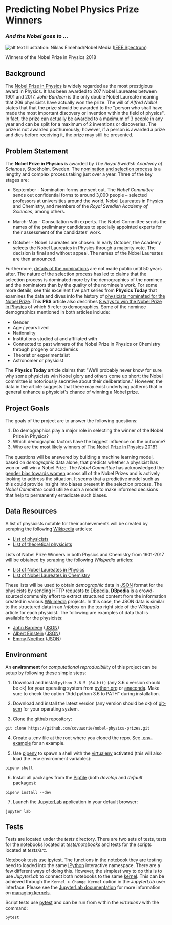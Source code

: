 # Predicting Nobel Physics Prize Winners
### *And the Nobel goes to ...*

![alt text](https://spectrum.ieee.org/image/MzE0MzA3NA.jpeg "Illustration: Niklas Elmehad/Nobel Media")
Illustration: Niklas Elmehad/Nobel Media ([IEEE Spectrum](https://spectrum.ieee.org/tech-talk/semiconductors/optoelectronics/2018-nobel-physics-prize-for-laser-work))

Winners of the Nobel Prize in Physics 2018

## Background

The [Nobel Prize in Physics](https://www.nobelprize.org/prizes/physics/) is widely regarded as the most prestigious award in Physics. It has been awarded to 207 Nobel Laureates between 1901 and 2017. *John Bardeen* is the only double Nobel Laureate meaning that 206 physicists have actually won the prize. The will of *Alfred Nobel* states that that the prize should be awarded to the "person who shall have made the most important discovery or invention within the field of physics". In fact, the prize can actually be awarded to a maximum of 3 people in any year and can be split for a maximum of 2 inventions or discoveries. The prize is not awarded posthumously; however, if a person is awarded a prize and dies before receiving it, the prize may still be presented.

## Problem Statement

The **Nobel Prize in Physics** is awarded by *The Royal Swedish Academy of Sciences*, Stockholm, Sweden. The [nomination and selection process](https://www.nobelprize.org/nomination/physics/) is a lengthy and complex process taking just over a year. Three of the key stages are:

- September - Nomination forms are sent out. The *Nobel Committee* sends out confidential forms to around 3,000 people – selected professors at universities around the world, Nobel Laureates in Physics and Chemistry, and members of the *Royal Swedish Academy of Sciences*, among others.

- March-May - Consultation with experts. The Nobel Committee sends the names of the preliminary candidates to specially appointed experts for their assessment of the candidates’ work.

- October - Nobel Laureates are chosen. In early October, the Academy selects the Nobel Laureates in Physics through a majority vote. The decision is final and without appeal. The names of the Nobel Laureates are then announced.

Furthermore, [details of the nominations](https://www.nobelprize.org/nomination/archive/list.php) are not made public until 50 years after. The nature of the selection process has led to claims that the selection process is dominated more by the demographics of the nominee and the nominators than by the quality of the nominee's work. For some more details, see this excellent five part series from **Physics Today** that examines the data and dives into the history of [physicists nominated for the Nobel Prize](https://physicstoday.scitation.org/do/10.1063/PT.6.4.20170925a/full/). This **PBS** article also describes [8 ways to win the Nobel Prize in Physics](http://www.pbs.org/wgbh/nova/blogs/physics/2013/10/8-ways-to-win-the-nobel-prize-in-physics/) of which 5 refer to demographics. Some of the nominee demographics mentioned in both articles include:

- Gender
- Age / years lived
- Nationality
- Institutions studied at and affiliated with 
- Connected to past winners of the Nobel Prize in Physics or Chemistry through progeny or academics
- Theorist or experimentalist
- Astronomer or physicist

The **Physics Today** article claims that "We’ll probably never know for sure why some physicists win Nobel glory and others come up short; the Nobel committee is notoriously secretive about their deliberations." However, the data in the article suggests that there may exist underlying patterns that in general enhance a physicist's chance of winning a Nobel prize.

## Project Goals

The goals of the project are to answer the following questions:

1. Do demographics play a major role in selecting the winner of the Nobel Prize in Physics?
2. Which demographic factors have the biggest influence on the outcome?
3. Who are the most likely winners of [The Nobel Prize in Physics 2018](https://www.nobelprize.org/prizes/physics/2018/summary/)?

The questions will be answered by building a machine learning model, based on *demographic* data alone, that predicts whether a physicist has won or will win a Nobel Prize. The *Nobel Committee* has acknowledged the [gender bias towards women](https://qz.com/1097888/the-nobel-prize-committee-explains-why-women-win-so-few-prizes/) across all of the Nobel Prizes and is actively looking to address the situation. It seems that a predictive model such as this could provide insight into biases present in the selection process. The *Nobel Committee* could utilize such a model to make informed decisions that help to permanently erradicate such biases.

## Data Resources

A list of physicists notable for their achievements will be created by scraping the following [Wikipedia](https://en.wikipedia.org/wiki/Wikipedia) articles:

- [List of physicists](https://en.wikipedia.org/wiki/List_of_physicists&oldid=861832841)
- [List of theoretical physicists](https://en.wikipedia.org/wiki/List_of_theoretical_physicists&oldid=855745137)

Lists of Nobel Prize Winners in both Physics and Chemistry from 1901-2017 will be obtained by scraping the following *Wikipedia* articles:

- [List of Nobel Laureates in Physics](https://en.wikipedia.org/w/index.php?title=List_of_Nobel_laureates_in_Physics&oldid=862097595)
- [List of Nobel Laureates in Chemistry](https://en.wikipedia.org/w/index.php?title=List_of_Nobel_laureates_in_Chemistry&oldid=860639110)

These lists will be used to obtain *demographic* data in [JSON](https://www.json.org/) format for the physicists by sending HTTP requests to [DBpedia](https://wiki.dbpedia.org/about). **DBpedia** is a crowd-sourced community effort to extract structured content from the information created in various [Wikimedia](https://www.wikimedia.org/) projects. In this case, the JSON data is similar to the structured data in an *Infobox* on the top right side of the *Wikipedia* article for each physicist. The following are examples of data that is available for the physicists:

- [John Bardeen](https://en.wikipedia.org/wiki/John_Bardeen) ([JSON](http://dbpedia.org/data/John_Bardeen.json))
- [Albert Einstein](https://en.wikipedia.org/wiki/Albert_Einstein) ([JSON](http://dbpedia.org/data/Albert_Einstein.json))
- [Emmy Noether](https://en.wikipedia.org/wiki/Emmy_Noether) ([JSON](http://dbpedia.org/data/Emmy_Noether.json))

## Environment

An **environment** for *computational reproducibility* of this project can be setup by following these simple steps:

1. Download and install `python 3.6.5 (64-bit)` (any 3.6.x version should be ok) for your operating system from [python.org](https://www.python.org/downloads/) or [anaconda](https://www.anaconda.com/download/).
Make sure to check the option "Add python 3.6 to PATH" during installation.

2. Download and install the latest version (any version should be ok) of [git-scm](https://git-scm.com/downloads) for your operating system.

3. Clone the [github](https://github.com/) repository:

```
git clone https://github.com/covuworie/nobel-physics-prizes.git
```

4. Create a .env file at the root where you cloned the repo. See [.env-example](.env-example) for an example.

5. Use [pipenv](https://pipenv.readthedocs.io/en/latest/) to spawn a shell with the [virtualenv](https://virtualenv.pypa.io/en/latest/) activated (this will also load the .env environment variables):

```
pipenv shell
```

6. Install all packages from the [Pipfile](https://github.com/pypa/pipfile) (both *develop* and *default* packages):

```
pipenv install --dev
```

7. Launch the [JupyterLab](https://jupyterlab.readthedocs.io/en/stable/getting_started/installation.html) application in your default browser:

```
jupyter lab
```

## Tests

Tests are located under the *tests* directory. There are two sets of tests, tests for the notebooks located at *tests/notebooks* and tests for the scripts located at *tests/src*. 

Notebook tests use [ipytest](https://github.com/chmp/ipytest). The functions in the notebook they are testing need to loaded into the same [IPython](https://ipython.org/) interactive namespace. There are a few different ways of doing this. However, the simplest way to do this is to use *JupyterLab* to connect both notebooks to the same [kernel](http://jupyter.readthedocs.io/en/latest/architecture/how_jupyter_ipython_work.html#the-ipython-kernel). This can be achieved through the `Kernel > Change Kernel` option in the *JupyterLab* user interface. Please see the [JupyterLab documentation](http://jupyterlab.readthedocs.io/en/stable/) for more information on [managing kernels](http://jupyterlab.readthedocs.io/en/stable/user/running.html).

Script tests use [pytest](https://docs.pytest.org/en/latest/) and can be run from within the *virtualenv* with the command:

```
pytest
```